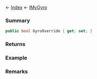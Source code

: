 ← [Index](Api-Index) ← [IMyGyro](Sandbox.ModAPI.Ingame.IMyGyro)

### Summary

```csharp
public bool GyroOverride { get; set; }
```

### Returns

### Example

### Remarks


